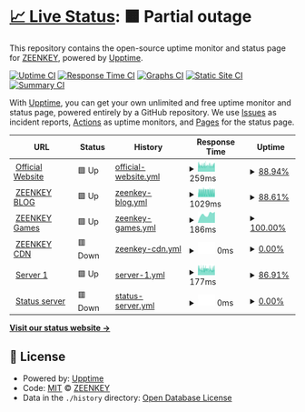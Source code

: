 # [📈 Live Status](https://zeenkeystatus.ga): <!--live status--> **🟧 Partial outage**

This repository contains the open-source uptime monitor and status page for [ZEENKEY](https://www.zeenkey.com), powered by [Upptime](https://github.com/upptime/upptime).

[![Uptime CI](https://github.com/ZEENKEY/statuspage/workflows/Uptime%20CI/badge.svg)](https://github.com/ZEENKEY/statuspage/actions?query=workflow%3A%22Uptime+CI%22)
[![Response Time CI](https://github.com/ZEENKEY/statuspage/workflows/Response%20Time%20CI/badge.svg)](https://github.com/ZEENKEY/statuspage/actions?query=workflow%3A%22Response+Time+CI%22)
[![Graphs CI](https://github.com/ZEENKEY/statuspage/workflows/Graphs%20CI/badge.svg)](https://github.com/ZEENKEY/statuspage/actions?query=workflow%3A%22Graphs+CI%22)
[![Static Site CI](https://github.com/ZEENKEY/statuspage/workflows/Static%20Site%20CI/badge.svg)](https://github.com/ZEENKEY/statuspage/actions?query=workflow%3A%22Static+Site+CI%22)
[![Summary CI](https://github.com/ZEENKEY/statuspage/workflows/Summary%20CI/badge.svg)](https://github.com/ZEENKEY/statuspage/actions?query=workflow%3A%22Summary+CI%22)

With [Upptime](https://upptime.js.org), you can get your own unlimited and free uptime monitor and status page, powered entirely by a GitHub repository. We use [Issues](https://github.com/ZEENKEY/statuspage/issues) as incident reports, [Actions](https://github.com/ZEENKEY/statuspage/actions) as uptime monitors, and [Pages](https://zeenkeystatus.ga) for the status page.

<!--start: status pages-->
<!-- This summary is generated by Upptime (https://github.com/upptime/upptime) -->
<!-- Do not edit this manually, your changes will be overwritten -->
<!-- prettier-ignore -->
| URL | Status | History | Response Time | Uptime |
| --- | ------ | ------- | ------------- | ------ |
| <img alt="" src="https://i2.wp.com/www.zeenkey.com/wp-content/uploads/sites/2/2021/07/cropped-icon.png?fit=32%2C32&ssl=1" height="13"> [Official Website](https://www.zeenkey.com) | 🟩 Up | [official-website.yml](https://github.com/ZEENKEY/statuspage/commits/HEAD/history/official-website.yml) | <details><summary><img alt="Response time graph" src="./graphs/official-website/response-time-week.png" height="20"> 259ms</summary><br><a href="https://zeenkeystatus.ga/history/official-website"><img alt="Response time 822" src="https://img.shields.io/endpoint?url=https%3A%2F%2Fraw.githubusercontent.com%2FZEENKEY%2Fstatuspage%2FHEAD%2Fapi%2Fofficial-website%2Fresponse-time.json"></a><br><a href="https://zeenkeystatus.ga/history/official-website"><img alt="24-hour response time 294" src="https://img.shields.io/endpoint?url=https%3A%2F%2Fraw.githubusercontent.com%2FZEENKEY%2Fstatuspage%2FHEAD%2Fapi%2Fofficial-website%2Fresponse-time-day.json"></a><br><a href="https://zeenkeystatus.ga/history/official-website"><img alt="7-day response time 259" src="https://img.shields.io/endpoint?url=https%3A%2F%2Fraw.githubusercontent.com%2FZEENKEY%2Fstatuspage%2FHEAD%2Fapi%2Fofficial-website%2Fresponse-time-week.json"></a><br><a href="https://zeenkeystatus.ga/history/official-website"><img alt="30-day response time 296" src="https://img.shields.io/endpoint?url=https%3A%2F%2Fraw.githubusercontent.com%2FZEENKEY%2Fstatuspage%2FHEAD%2Fapi%2Fofficial-website%2Fresponse-time-month.json"></a><br><a href="https://zeenkeystatus.ga/history/official-website"><img alt="1-year response time 811" src="https://img.shields.io/endpoint?url=https%3A%2F%2Fraw.githubusercontent.com%2FZEENKEY%2Fstatuspage%2FHEAD%2Fapi%2Fofficial-website%2Fresponse-time-year.json"></a></details> | <details><summary><a href="https://zeenkeystatus.ga/history/official-website">88.94%</a></summary><a href="https://zeenkeystatus.ga/history/official-website"><img alt="All-time uptime 99.43%" src="https://img.shields.io/endpoint?url=https%3A%2F%2Fraw.githubusercontent.com%2FZEENKEY%2Fstatuspage%2FHEAD%2Fapi%2Fofficial-website%2Fuptime.json"></a><br><a href="https://zeenkeystatus.ga/history/official-website"><img alt="24-hour uptime 90.25%" src="https://img.shields.io/endpoint?url=https%3A%2F%2Fraw.githubusercontent.com%2FZEENKEY%2Fstatuspage%2FHEAD%2Fapi%2Fofficial-website%2Fuptime-day.json"></a><br><a href="https://zeenkeystatus.ga/history/official-website"><img alt="7-day uptime 88.94%" src="https://img.shields.io/endpoint?url=https%3A%2F%2Fraw.githubusercontent.com%2FZEENKEY%2Fstatuspage%2FHEAD%2Fapi%2Fofficial-website%2Fuptime-week.json"></a><br><a href="https://zeenkeystatus.ga/history/official-website"><img alt="30-day uptime 92.55%" src="https://img.shields.io/endpoint?url=https%3A%2F%2Fraw.githubusercontent.com%2FZEENKEY%2Fstatuspage%2FHEAD%2Fapi%2Fofficial-website%2Fuptime-month.json"></a><br><a href="https://zeenkeystatus.ga/history/official-website"><img alt="1-year uptime 99.38%" src="https://img.shields.io/endpoint?url=https%3A%2F%2Fraw.githubusercontent.com%2FZEENKEY%2Fstatuspage%2FHEAD%2Fapi%2Fofficial-website%2Fuptime-year.json"></a></details>
| <img alt="" src="https://i0.wp.com/blog.zeenkey.com/wp-content/uploads/2021/05/84c6921fe8ad81b9d0138289df482fc3.png?fit=30%2C32&ssl=1" height="13"> [ZEENKEY BLOG](https://blog.zeenkey.com) | 🟩 Up | [zeenkey-blog.yml](https://github.com/ZEENKEY/statuspage/commits/HEAD/history/zeenkey-blog.yml) | <details><summary><img alt="Response time graph" src="./graphs/zeenkey-blog/response-time-week.png" height="20"> 1029ms</summary><br><a href="https://zeenkeystatus.ga/history/zeenkey-blog"><img alt="Response time 1277" src="https://img.shields.io/endpoint?url=https%3A%2F%2Fraw.githubusercontent.com%2FZEENKEY%2Fstatuspage%2FHEAD%2Fapi%2Fzeenkey-blog%2Fresponse-time.json"></a><br><a href="https://zeenkeystatus.ga/history/zeenkey-blog"><img alt="24-hour response time 1073" src="https://img.shields.io/endpoint?url=https%3A%2F%2Fraw.githubusercontent.com%2FZEENKEY%2Fstatuspage%2FHEAD%2Fapi%2Fzeenkey-blog%2Fresponse-time-day.json"></a><br><a href="https://zeenkeystatus.ga/history/zeenkey-blog"><img alt="7-day response time 1029" src="https://img.shields.io/endpoint?url=https%3A%2F%2Fraw.githubusercontent.com%2FZEENKEY%2Fstatuspage%2FHEAD%2Fapi%2Fzeenkey-blog%2Fresponse-time-week.json"></a><br><a href="https://zeenkeystatus.ga/history/zeenkey-blog"><img alt="30-day response time 1084" src="https://img.shields.io/endpoint?url=https%3A%2F%2Fraw.githubusercontent.com%2FZEENKEY%2Fstatuspage%2FHEAD%2Fapi%2Fzeenkey-blog%2Fresponse-time-month.json"></a><br><a href="https://zeenkeystatus.ga/history/zeenkey-blog"><img alt="1-year response time 1266" src="https://img.shields.io/endpoint?url=https%3A%2F%2Fraw.githubusercontent.com%2FZEENKEY%2Fstatuspage%2FHEAD%2Fapi%2Fzeenkey-blog%2Fresponse-time-year.json"></a></details> | <details><summary><a href="https://zeenkeystatus.ga/history/zeenkey-blog">88.61%</a></summary><a href="https://zeenkeystatus.ga/history/zeenkey-blog"><img alt="All-time uptime 99.43%" src="https://img.shields.io/endpoint?url=https%3A%2F%2Fraw.githubusercontent.com%2FZEENKEY%2Fstatuspage%2FHEAD%2Fapi%2Fzeenkey-blog%2Fuptime.json"></a><br><a href="https://zeenkeystatus.ga/history/zeenkey-blog"><img alt="24-hour uptime 89.15%" src="https://img.shields.io/endpoint?url=https%3A%2F%2Fraw.githubusercontent.com%2FZEENKEY%2Fstatuspage%2FHEAD%2Fapi%2Fzeenkey-blog%2Fuptime-day.json"></a><br><a href="https://zeenkeystatus.ga/history/zeenkey-blog"><img alt="7-day uptime 88.61%" src="https://img.shields.io/endpoint?url=https%3A%2F%2Fraw.githubusercontent.com%2FZEENKEY%2Fstatuspage%2FHEAD%2Fapi%2Fzeenkey-blog%2Fuptime-week.json"></a><br><a href="https://zeenkeystatus.ga/history/zeenkey-blog"><img alt="30-day uptime 92.55%" src="https://img.shields.io/endpoint?url=https%3A%2F%2Fraw.githubusercontent.com%2FZEENKEY%2Fstatuspage%2FHEAD%2Fapi%2Fzeenkey-blog%2Fuptime-month.json"></a><br><a href="https://zeenkeystatus.ga/history/zeenkey-blog"><img alt="1-year uptime 99.38%" src="https://img.shields.io/endpoint?url=https%3A%2F%2Fraw.githubusercontent.com%2FZEENKEY%2Fstatuspage%2FHEAD%2Fapi%2Fzeenkey-blog%2Fuptime-year.json"></a></details>
| <img alt="" src="https://play.zeenkey.com/favicon.ico" height="13"> [ZEENKEY Games](https://play.zeenkey.com) | 🟩 Up | [zeenkey-games.yml](https://github.com/ZEENKEY/statuspage/commits/HEAD/history/zeenkey-games.yml) | <details><summary><img alt="Response time graph" src="./graphs/zeenkey-games/response-time-week.png" height="20"> 186ms</summary><br><a href="https://zeenkeystatus.ga/history/zeenkey-games"><img alt="Response time 182" src="https://img.shields.io/endpoint?url=https%3A%2F%2Fraw.githubusercontent.com%2FZEENKEY%2Fstatuspage%2FHEAD%2Fapi%2Fzeenkey-games%2Fresponse-time.json"></a><br><a href="https://zeenkeystatus.ga/history/zeenkey-games"><img alt="24-hour response time 239" src="https://img.shields.io/endpoint?url=https%3A%2F%2Fraw.githubusercontent.com%2FZEENKEY%2Fstatuspage%2FHEAD%2Fapi%2Fzeenkey-games%2Fresponse-time-day.json"></a><br><a href="https://zeenkeystatus.ga/history/zeenkey-games"><img alt="7-day response time 186" src="https://img.shields.io/endpoint?url=https%3A%2F%2Fraw.githubusercontent.com%2FZEENKEY%2Fstatuspage%2FHEAD%2Fapi%2Fzeenkey-games%2Fresponse-time-week.json"></a><br><a href="https://zeenkeystatus.ga/history/zeenkey-games"><img alt="30-day response time 198" src="https://img.shields.io/endpoint?url=https%3A%2F%2Fraw.githubusercontent.com%2FZEENKEY%2Fstatuspage%2FHEAD%2Fapi%2Fzeenkey-games%2Fresponse-time-month.json"></a><br><a href="https://zeenkeystatus.ga/history/zeenkey-games"><img alt="1-year response time 184" src="https://img.shields.io/endpoint?url=https%3A%2F%2Fraw.githubusercontent.com%2FZEENKEY%2Fstatuspage%2FHEAD%2Fapi%2Fzeenkey-games%2Fresponse-time-year.json"></a></details> | <details><summary><a href="https://zeenkeystatus.ga/history/zeenkey-games">100.00%</a></summary><a href="https://zeenkeystatus.ga/history/zeenkey-games"><img alt="All-time uptime 96.94%" src="https://img.shields.io/endpoint?url=https%3A%2F%2Fraw.githubusercontent.com%2FZEENKEY%2Fstatuspage%2FHEAD%2Fapi%2Fzeenkey-games%2Fuptime.json"></a><br><a href="https://zeenkeystatus.ga/history/zeenkey-games"><img alt="24-hour uptime 100.00%" src="https://img.shields.io/endpoint?url=https%3A%2F%2Fraw.githubusercontent.com%2FZEENKEY%2Fstatuspage%2FHEAD%2Fapi%2Fzeenkey-games%2Fuptime-day.json"></a><br><a href="https://zeenkeystatus.ga/history/zeenkey-games"><img alt="7-day uptime 100.00%" src="https://img.shields.io/endpoint?url=https%3A%2F%2Fraw.githubusercontent.com%2FZEENKEY%2Fstatuspage%2FHEAD%2Fapi%2Fzeenkey-games%2Fuptime-week.json"></a><br><a href="https://zeenkeystatus.ga/history/zeenkey-games"><img alt="30-day uptime 100.00%" src="https://img.shields.io/endpoint?url=https%3A%2F%2Fraw.githubusercontent.com%2FZEENKEY%2Fstatuspage%2FHEAD%2Fapi%2Fzeenkey-games%2Fuptime-month.json"></a><br><a href="https://zeenkeystatus.ga/history/zeenkey-games"><img alt="1-year uptime 96.65%" src="https://img.shields.io/endpoint?url=https%3A%2F%2Fraw.githubusercontent.com%2FZEENKEY%2Fstatuspage%2FHEAD%2Fapi%2Fzeenkey-games%2Fuptime-year.json"></a></details>
| <img alt="" src="https://i2.wp.com/www.zeenkey.com/wp-content/uploads/sites/2/2021/07/cropped-icon.png?fit=32%2C32&ssl=1" height="13"> [ZEENKEY CDN](https://zeenkeycdn.ga) | 🟥 Down | [zeenkey-cdn.yml](https://github.com/ZEENKEY/statuspage/commits/HEAD/history/zeenkey-cdn.yml) | <details><summary><img alt="Response time graph" src="./graphs/zeenkey-cdn/response-time-week.png" height="20"> 0ms</summary><br><a href="https://zeenkeystatus.ga/history/zeenkey-cdn"><img alt="Response time 668" src="https://img.shields.io/endpoint?url=https%3A%2F%2Fraw.githubusercontent.com%2FZEENKEY%2Fstatuspage%2FHEAD%2Fapi%2Fzeenkey-cdn%2Fresponse-time.json"></a><br><a href="https://zeenkeystatus.ga/history/zeenkey-cdn"><img alt="24-hour response time 0" src="https://img.shields.io/endpoint?url=https%3A%2F%2Fraw.githubusercontent.com%2FZEENKEY%2Fstatuspage%2FHEAD%2Fapi%2Fzeenkey-cdn%2Fresponse-time-day.json"></a><br><a href="https://zeenkeystatus.ga/history/zeenkey-cdn"><img alt="7-day response time 0" src="https://img.shields.io/endpoint?url=https%3A%2F%2Fraw.githubusercontent.com%2FZEENKEY%2Fstatuspage%2FHEAD%2Fapi%2Fzeenkey-cdn%2Fresponse-time-week.json"></a><br><a href="https://zeenkeystatus.ga/history/zeenkey-cdn"><img alt="30-day response time 0" src="https://img.shields.io/endpoint?url=https%3A%2F%2Fraw.githubusercontent.com%2FZEENKEY%2Fstatuspage%2FHEAD%2Fapi%2Fzeenkey-cdn%2Fresponse-time-month.json"></a><br><a href="https://zeenkeystatus.ga/history/zeenkey-cdn"><img alt="1-year response time 673" src="https://img.shields.io/endpoint?url=https%3A%2F%2Fraw.githubusercontent.com%2FZEENKEY%2Fstatuspage%2FHEAD%2Fapi%2Fzeenkey-cdn%2Fresponse-time-year.json"></a></details> | <details><summary><a href="https://zeenkeystatus.ga/history/zeenkey-cdn">0.00%</a></summary><a href="https://zeenkeystatus.ga/history/zeenkey-cdn"><img alt="All-time uptime 90.23%" src="https://img.shields.io/endpoint?url=https%3A%2F%2Fraw.githubusercontent.com%2FZEENKEY%2Fstatuspage%2FHEAD%2Fapi%2Fzeenkey-cdn%2Fuptime.json"></a><br><a href="https://zeenkeystatus.ga/history/zeenkey-cdn"><img alt="24-hour uptime 0.00%" src="https://img.shields.io/endpoint?url=https%3A%2F%2Fraw.githubusercontent.com%2FZEENKEY%2Fstatuspage%2FHEAD%2Fapi%2Fzeenkey-cdn%2Fuptime-day.json"></a><br><a href="https://zeenkeystatus.ga/history/zeenkey-cdn"><img alt="7-day uptime 0.00%" src="https://img.shields.io/endpoint?url=https%3A%2F%2Fraw.githubusercontent.com%2FZEENKEY%2Fstatuspage%2FHEAD%2Fapi%2Fzeenkey-cdn%2Fuptime-week.json"></a><br><a href="https://zeenkeystatus.ga/history/zeenkey-cdn"><img alt="30-day uptime 0.00%" src="https://img.shields.io/endpoint?url=https%3A%2F%2Fraw.githubusercontent.com%2FZEENKEY%2Fstatuspage%2FHEAD%2Fapi%2Fzeenkey-cdn%2Fuptime-month.json"></a><br><a href="https://zeenkeystatus.ga/history/zeenkey-cdn"><img alt="1-year uptime 89.29%" src="https://img.shields.io/endpoint?url=https%3A%2F%2Fraw.githubusercontent.com%2FZEENKEY%2Fstatuspage%2FHEAD%2Fapi%2Fzeenkey-cdn%2Fuptime-year.json"></a></details>
| <img alt="" src="https://i2.wp.com/www.zeenkey.com/wp-content/uploads/sites/2/2021/07/cropped-icon.png?fit=32%2C32&ssl=1" height="13"> [Server 1](https://www.zeenkey.com) | 🟩 Up | [server-1.yml](https://github.com/ZEENKEY/statuspage/commits/HEAD/history/server-1.yml) | <details><summary><img alt="Response time graph" src="./graphs/server-1/response-time-week.png" height="20"> 177ms</summary><br><a href="https://zeenkeystatus.ga/history/server-1"><img alt="Response time 502" src="https://img.shields.io/endpoint?url=https%3A%2F%2Fraw.githubusercontent.com%2FZEENKEY%2Fstatuspage%2FHEAD%2Fapi%2Fserver-1%2Fresponse-time.json"></a><br><a href="https://zeenkeystatus.ga/history/server-1"><img alt="24-hour response time 182" src="https://img.shields.io/endpoint?url=https%3A%2F%2Fraw.githubusercontent.com%2FZEENKEY%2Fstatuspage%2FHEAD%2Fapi%2Fserver-1%2Fresponse-time-day.json"></a><br><a href="https://zeenkeystatus.ga/history/server-1"><img alt="7-day response time 177" src="https://img.shields.io/endpoint?url=https%3A%2F%2Fraw.githubusercontent.com%2FZEENKEY%2Fstatuspage%2FHEAD%2Fapi%2Fserver-1%2Fresponse-time-week.json"></a><br><a href="https://zeenkeystatus.ga/history/server-1"><img alt="30-day response time 183" src="https://img.shields.io/endpoint?url=https%3A%2F%2Fraw.githubusercontent.com%2FZEENKEY%2Fstatuspage%2FHEAD%2Fapi%2Fserver-1%2Fresponse-time-month.json"></a><br><a href="https://zeenkeystatus.ga/history/server-1"><img alt="1-year response time 493" src="https://img.shields.io/endpoint?url=https%3A%2F%2Fraw.githubusercontent.com%2FZEENKEY%2Fstatuspage%2FHEAD%2Fapi%2Fserver-1%2Fresponse-time-year.json"></a></details> | <details><summary><a href="https://zeenkeystatus.ga/history/server-1">86.91%</a></summary><a href="https://zeenkeystatus.ga/history/server-1"><img alt="All-time uptime 99.42%" src="https://img.shields.io/endpoint?url=https%3A%2F%2Fraw.githubusercontent.com%2FZEENKEY%2Fstatuspage%2FHEAD%2Fapi%2Fserver-1%2Fuptime.json"></a><br><a href="https://zeenkeystatus.ga/history/server-1"><img alt="24-hour uptime 80.59%" src="https://img.shields.io/endpoint?url=https%3A%2F%2Fraw.githubusercontent.com%2FZEENKEY%2Fstatuspage%2FHEAD%2Fapi%2Fserver-1%2Fuptime-day.json"></a><br><a href="https://zeenkeystatus.ga/history/server-1"><img alt="7-day uptime 86.91%" src="https://img.shields.io/endpoint?url=https%3A%2F%2Fraw.githubusercontent.com%2FZEENKEY%2Fstatuspage%2FHEAD%2Fapi%2Fserver-1%2Fuptime-week.json"></a><br><a href="https://zeenkeystatus.ga/history/server-1"><img alt="30-day uptime 92.43%" src="https://img.shields.io/endpoint?url=https%3A%2F%2Fraw.githubusercontent.com%2FZEENKEY%2Fstatuspage%2FHEAD%2Fapi%2Fserver-1%2Fuptime-month.json"></a><br><a href="https://zeenkeystatus.ga/history/server-1"><img alt="1-year uptime 99.37%" src="https://img.shields.io/endpoint?url=https%3A%2F%2Fraw.githubusercontent.com%2FZEENKEY%2Fstatuspage%2FHEAD%2Fapi%2Fserver-1%2Fuptime-year.json"></a></details>
| <img alt="" src="https://i2.wp.com/www.zeenkey.com/wp-content/uploads/sites/2/2021/07/cropped-icon.png?fit=32%2C32&ssl=1" height="13"> [Status server](https://zeenkeystatus.ga) | 🟥 Down | [status-server.yml](https://github.com/ZEENKEY/statuspage/commits/HEAD/history/status-server.yml) | <details><summary><img alt="Response time graph" src="./graphs/status-server/response-time-week.png" height="20"> 0ms</summary><br><a href="https://zeenkeystatus.ga/history/status-server"><img alt="Response time 786" src="https://img.shields.io/endpoint?url=https%3A%2F%2Fraw.githubusercontent.com%2FZEENKEY%2Fstatuspage%2FHEAD%2Fapi%2Fstatus-server%2Fresponse-time.json"></a><br><a href="https://zeenkeystatus.ga/history/status-server"><img alt="24-hour response time 0" src="https://img.shields.io/endpoint?url=https%3A%2F%2Fraw.githubusercontent.com%2FZEENKEY%2Fstatuspage%2FHEAD%2Fapi%2Fstatus-server%2Fresponse-time-day.json"></a><br><a href="https://zeenkeystatus.ga/history/status-server"><img alt="7-day response time 0" src="https://img.shields.io/endpoint?url=https%3A%2F%2Fraw.githubusercontent.com%2FZEENKEY%2Fstatuspage%2FHEAD%2Fapi%2Fstatus-server%2Fresponse-time-week.json"></a><br><a href="https://zeenkeystatus.ga/history/status-server"><img alt="30-day response time 0" src="https://img.shields.io/endpoint?url=https%3A%2F%2Fraw.githubusercontent.com%2FZEENKEY%2Fstatuspage%2FHEAD%2Fapi%2Fstatus-server%2Fresponse-time-month.json"></a><br><a href="https://zeenkeystatus.ga/history/status-server"><img alt="1-year response time 817" src="https://img.shields.io/endpoint?url=https%3A%2F%2Fraw.githubusercontent.com%2FZEENKEY%2Fstatuspage%2FHEAD%2Fapi%2Fstatus-server%2Fresponse-time-year.json"></a></details> | <details><summary><a href="https://zeenkeystatus.ga/history/status-server">0.00%</a></summary><a href="https://zeenkeystatus.ga/history/status-server"><img alt="All-time uptime 89.41%" src="https://img.shields.io/endpoint?url=https%3A%2F%2Fraw.githubusercontent.com%2FZEENKEY%2Fstatuspage%2FHEAD%2Fapi%2Fstatus-server%2Fuptime.json"></a><br><a href="https://zeenkeystatus.ga/history/status-server"><img alt="24-hour uptime 0.00%" src="https://img.shields.io/endpoint?url=https%3A%2F%2Fraw.githubusercontent.com%2FZEENKEY%2Fstatuspage%2FHEAD%2Fapi%2Fstatus-server%2Fuptime-day.json"></a><br><a href="https://zeenkeystatus.ga/history/status-server"><img alt="7-day uptime 0.00%" src="https://img.shields.io/endpoint?url=https%3A%2F%2Fraw.githubusercontent.com%2FZEENKEY%2Fstatuspage%2FHEAD%2Fapi%2Fstatus-server%2Fuptime-week.json"></a><br><a href="https://zeenkeystatus.ga/history/status-server"><img alt="30-day uptime 0.00%" src="https://img.shields.io/endpoint?url=https%3A%2F%2Fraw.githubusercontent.com%2FZEENKEY%2Fstatuspage%2FHEAD%2Fapi%2Fstatus-server%2Fuptime-month.json"></a><br><a href="https://zeenkeystatus.ga/history/status-server"><img alt="1-year uptime 88.39%" src="https://img.shields.io/endpoint?url=https%3A%2F%2Fraw.githubusercontent.com%2FZEENKEY%2Fstatuspage%2FHEAD%2Fapi%2Fstatus-server%2Fuptime-year.json"></a></details>

<!--end: status pages-->

[**Visit our status website →**](https://zeenkeystatus.ga)

## 📄 License

- Powered by: [Upptime](https://github.com/upptime/upptime)
- Code: [MIT](./LICENSE) © [ZEENKEY](https://www.zeenkey.com)
- Data in the `./history` directory: [Open Database License](https://opendatacommons.org/licenses/odbl/1-0/)
